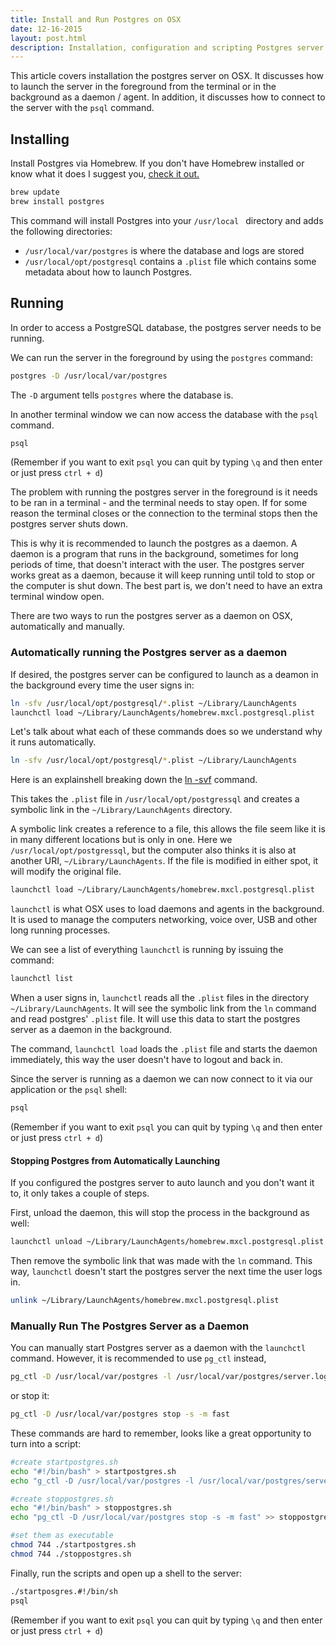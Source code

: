 ```yaml
---
title: Install and Run Postgres on OSX
date: 12-16-2015
layout: post.html
description: Installation, configuration and scripting Postgres server on OSX
---
```



This article covers installation the postgres server on OSX. It discusses how to launch the server in the foreground from the terminal or in the background as a daemon / agent. In addition, it discusses how to connect to the server with the `psql` command.


## Installing

Install Postgres via Homebrew. If you don't have Homebrew installed or know what it does I suggest you, [check it out.](http://brew.sh/)

```bash
brew update
brew install postgres
```

This command will install Postgres into your `/usr/local ` directory and adds the following directories:

 - `/usr/local/var/postgres` is where the database and logs are stored
 - `/usr/local/opt/postgresql` contains a `.plist` file which contains some metadata about how to launch Postgres.

## Running

In order to access a PostgreSQL database, the postgres server needs to be running.

We can run the server in the foreground by using the `postgres` command:

```bash
postgres -D /usr/local/var/postgres
```

The `-D` argument tells `postgres` where the database is.

In another terminal window we can now access the database with the `psql` command.

```bash
psql
```

(Remember if you want to exit `psql` you can quit by typing `\q` and then enter or just press `ctrl + d`)

The problem with running the postgres server in the foreground is it needs to be ran in a terminal - and the terminal needs to stay open. If for some reason the terminal closes or the connection to the terminal stops then the postgres server shuts down.

This is why it is recommended to launch the postgres as a daemon. A daemon is a program that runs in the background, sometimes for long periods of time, that doesn't interact with the user. The postgres server works great as a daemon, because it will keep running until told to stop or the computer is shut down. The best part is, we don't need to have an extra terminal window open.

There are two ways to run the postgres server as a daemon on OSX, automatically and manually.

### Automatically running the Postgres server as a daemon

If desired, the postgres server can be configured to launch as a deamon in the background every time the user signs in:

```bash
ln -sfv /usr/local/opt/postgresql/*.plist ~/Library/LaunchAgents
launchctl load ~/Library/LaunchAgents/homebrew.mxcl.postgresql.plist
```

Let's talk about what each of these commands does so we understand why it runs automatically.

```bash
ln -sfv /usr/local/opt/postgresql/*.plist ~/Library/LaunchAgents
```

Here is an explainshell breaking down the [ln -svf](http://www.explainshell.com/explain?cmd=ln+-sfv+%2Fusr%2Flocal%2Fopt%2Fpostgresql%2F*.plist+~%2FLibrary%2FLaunchAgents) command.

This takes the `.plist` file in `/usr/local/opt/postgressql` and creates a symbolic link in the `~/Library/LaunchAgents` directory.

A symbolic link creates a reference to a file, this allows the file seem like it is in many different locations but is only in one. Here we `/usr/local/opt/postgressql`, but the computer also thinks it is also at another URI, `~/Library/LaunchAgents`. If the file is modified in either spot, it will modify the original file.

```bash
launchctl load ~/Library/LaunchAgents/homebrew.mxcl.postgresql.plist
```

`launchctl` is what OSX uses to load daemons and agents in the background. It is used to manage the computers networking, voice over, USB and other long running processes.

We can see a list of everything `launchctl` is running by issuing the command:

```bash
launchctl list
```

When a user signs in, `launchctl` reads all the `.plist` files in the directory `~/Library/LaunchAgents`. It will see the symbolic link from the `ln` command and read postgres' `.plist` file. It will use this data to start the postgres server as a daemon in the background.

The command, `launchctl load` loads the `.plist` file and starts the daemon immediately, this way the user doesn't have to logout and back in.

Since the server is running as a daemon we can now connect to it via our application or the `psql` shell:

```bash
psql
```

(Remember if you want to exit `psql` you can quit by typing `\q` and then enter or just press `ctrl + d`)

#### Stopping Postgres from Automatically Launching

If you configured the postgres server to auto launch and you don't want it to, it only takes a couple of steps.

First, unload the daemon, this will stop the process in the background as well:

```bash
launchctl unload ~/Library/LaunchAgents/homebrew.mxcl.postgresql.plist
```

Then remove the symbolic link that was made with the `ln` command. This way, `launchctl` doesn't start the postgres server the next time the user logs in.

```bash
unlink ~/Library/LaunchAgents/homebrew.mxcl.postgresql.plist
```

### Manually Run The Postgres Server as a Daemon

You can manually start Postgres server as a daemon with the `launchctl` command. However, it is recommended to use `pg_ctl` instead,

```bash
pg_ctl -D /usr/local/var/postgres -l /usr/local/var/postgres/server.log start
```

or stop it:

```bash
pg_ctl -D /usr/local/var/postgres stop -s -m fast
```

These commands are hard to remember, looks like a great opportunity to turn into a script:

```bash
#create startpostgres.sh
echo "#!/bin/bash" > startpostgres.sh
echo "g_ctl -D /usr/local/var/postgres -l /usr/local/var/postgres/server.log start" >> startpostgres.sh

#create stoppostgres.sh
echo "#!/bin/bash" > stoppostgres.sh
echo "pg_ctl -D /usr/local/var/postgres stop -s -m fast" >> stoppostgres.sh

#set them as executable
chmod 744 ./startpostgres.sh
chmod 744 ./stoppostgres.sh
```

Finally, run the scripts and open up a shell to the server:

```bash
./startposgres.#!/bin/sh
psql
```

(Remember if you want to exit `psql` you can quit by typing `\q` and then enter or just press `ctrl + d`)
